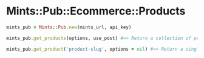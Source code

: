 # Mints::Pub::Ecommerce::Products

```ruby
mints_pub = Mints::Pub.new(mints_url, api_key)

mints_pub.get_products(options, use_post) #=> Return a collection of products.

mints_pub.get_product('product-slug', options = nil) #=> Return a single product.

```